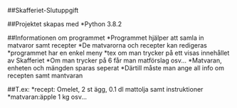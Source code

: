 ##Skafferiet-Slutuppgift

##Projektet skapas med
*Python 3.8.2

##Informationen om programmet
*Programmet hjälper att samla in matvaror samt recepter
*De matvarorna och recepter kan redigeras
*programmet har en enkel meny
*tex om man trycker på ett visas innehållet av Skafferiet
*Om man trycker på 6 får man matförslag osv...
*Matvaran, enheten och mängden sparas seperat
*Därtill måste man ange all info om recepten samt mantvaran

##T.ex:
*recept: Omelet, 2 st ägg, 0.1 dl mattolja samt instruktioner
*matvaran:äpple 1 kg osv...
